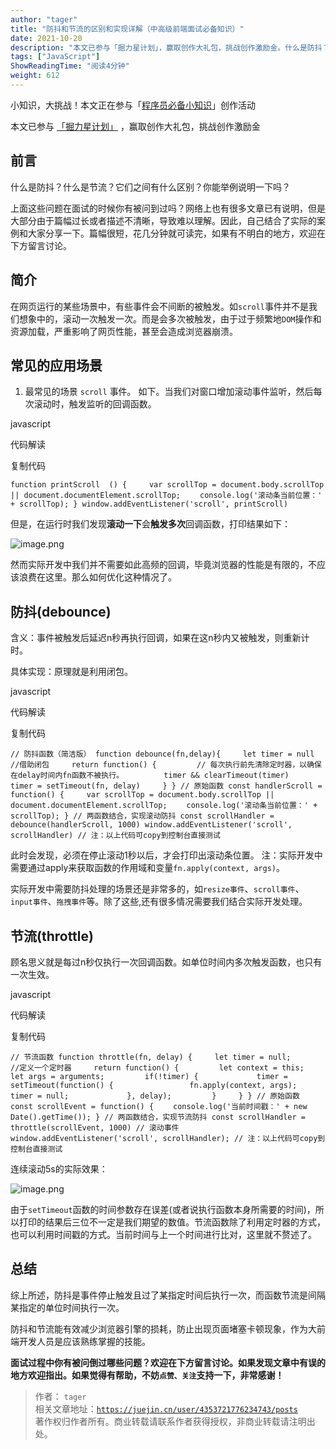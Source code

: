 ```yaml
---
author: "tager"
title: "防抖和节流的区别和实现详解（中高级前端面试必备知识）"
date: 2021-10-20
description: "本文已参与「掘力星计划」，赢取创作大礼包，挑战创作激励金。什么是防抖？什么是节流？它们之间有什么区别？你能举例说明一下吗？防抖和节流的区别和实现详解（中高级前端面试必备知识）"
tags: ["JavaScript"]
ShowReadingTime: "阅读4分钟"
weight: 612
---
```

小知识，大挑战！本文正在参与「[程序员必备小知识](https://juejin.cn/post/7008476801634680869 "https://juejin.cn/post/7008476801634680869")」创作活动

本文已参与 [「掘力星计划」](https://juejin.cn/post/7012210233804079141 "https://juejin.cn/post/7012210233804079141") ，赢取创作大礼包，挑战创作激励金

前言
--

什么是防抖？什么是节流？它们之间有什么区别？你能举例说明一下吗？

上面这些问题在面试的时候你有被问到过吗？网络上也有很多文章已有说明，但是大部分由于篇幅过长或者描述不清晰，导致难以理解。因此，自己结合了实际的案例和大家分享一下。篇幅很短，花几分钟就可读完，如果有不明白的地方，欢迎在下方留言讨论。

简介
--

在网页运行的某些场景中，有些事件会不间断的被触发。如`scroll`事件并不是我们想象中的，滚动一次触发一次。而是会多次被触发，由于过于频繁地`DOM`操作和资源加载，严重影响了网页性能，甚至会造成浏览器崩溃。

常见的应用场景
-------

1.  最常见的场景 `scroll` 事件。 如下。当我们对窗口增加滚动事件监听，然后每次滚动时，触发监听的回调函数。

javascript

 代码解读

复制代码

`function printScroll  () {     var scrollTop = document.body.scrollTop || document.documentElement.scrollTop; 　　console.log('滚动条当前位置：' + scrollTop); } window.addEventListener('scroll', printScroll)`

但是，在运行时我们发现**滚动一下**会**触发多次**回调函数，打印结果如下：

![image.png](https://p3-juejin.byteimg.com/tos-cn-i-k3u1fbpfcp/aea1b98efcbc40668292e2bac7feca22~tplv-k3u1fbpfcp-zoom-in-crop-mark:1512:0:0:0.awebp?)

然而实际开发中我们并不需要如此高频的回调，毕竟浏览器的性能是有限的，不应该浪费在这里。那么如何优化这种情况了。

防抖(debounce)
------------

含义：事件被触发后延迟n秒再执行回调，如果在这n秒内又被触发，则重新计时。

具体实现：原理就是利用闭包。

javascript

 代码解读

复制代码

`// 防抖函数（简洁版） function debounce(fn,delay){     let timer = null //借助闭包     return function() {         // 每次执行前先清除定时器，以确保在delay时间内fn函数不被执行。         timer && clearTimeout(timer)          timer = setTimeout(fn, delay)     } } // 原始函数 const handlerScroll = function() {     var scrollTop = document.body.scrollTop || document.documentElement.scrollTop; 　　console.log('滚动条当前位置：' + scrollTop); } // 两函数结合，实现滚动防抖 const scrollHandler = debounce(handlerScroll, 1000) window.addEventListener('scroll', scrollHandler) // 注：以上代码可copy到控制台直接测试`

此时会发现，必须在停止滚动1秒以后，才会打印出滚动条位置。 注：实际开发中需要通过apply来获取函数的作用域和变量`fn.apply(context, args)`。

实际开发中需要防抖处理的场景还是非常多的，如`resize事件`、`scroll事件`、`input事件`、`拖拽事件`等。除了这些,还有很多情况需要我们结合实际开发处理。

节流(throttle)
------------

顾名思义就是每过n秒仅执行一次回调函数。如单位时间内多次触发函数，也只有一次生效。

javascript

 代码解读

复制代码

`// 节流函数 function throttle(fn, delay) {     let timer = null;      //定义一个定时器     return function() {         let context = this;         let args = arguments;         if(!timer) {             timer = setTimeout(function() {                 fn.apply(context, args);                 timer = null;             }, delay);         }     } } // 原始函数 const scrollEvent = function() { 　　console.log('当前时间戳：' + new Date().getTime()); } // 两函数结合，实现节流防抖 const scrollHandler = throttle(scrollEvent, 1000) // 滚动事件 window.addEventListener('scroll', scrollHandler); // 注：以上代码可copy到控制台直接测试`

连续滚动5s的实际效果：

![image.png](https://p6-juejin.byteimg.com/tos-cn-i-k3u1fbpfcp/cb09e3ec709846909472fd68076fc777~tplv-k3u1fbpfcp-zoom-in-crop-mark:1512:0:0:0.awebp?)

由于`setTimeout`函数的时间参数存在误差(或者说执行函数本身所需要的时间)，所以打印的结果后三位不一定是我们期望的数值。节流函数除了利用定时器的方式，也可以利用时间戳的方式。当前时间与上一个时间进行比对，这里就不赘述了。

总结
--

综上所述，防抖是事件停止触发且过了某指定时间后执行一次，而函数节流是间隔某指定的单位时间执行一次。

防抖和节流能有效减少浏览器引擎的损耗，防止出现页面堵塞卡顿现象，作为大前端开发人员是应该熟练掌握的技能。

**面试过程中你有被问倒过哪些问题？欢迎在下方留言讨论。如果发现文章中有误的地方欢迎指出。如果觉得有帮助，不妨`点赞、关注`支持一下，非常感谢！**

> 作者： `tager`  
> 相关文章地址：[`https://juejin.cn/user/4353721776234743/posts`](https://juejin.cn/user/4353721776234743/posts "https://juejin.cn/user/4353721776234743/posts")  
> 著作权归作者所有。商业转载请联系作者获得授权，非商业转载请注明出处。